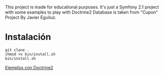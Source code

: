 This project is made for educational purposes.
It's just a Symfony 2.1 project with some examples to play with Doctrine2
Database is taken from "Cupon" Project By Javier Eguiluz.

Instalación
===========

    git clone .
    chmod +x bin/install.sh
    bin/install.sh

[Ejemplos con Doctrine2](https://github.com/matubaum/sandbox-curso-symfony2/blob/doctrine/doc/doctrine.md)


